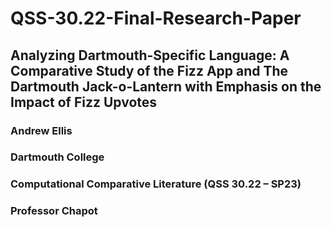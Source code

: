 # QSS-30.22-Final-Research-Paper
## Analyzing Dartmouth-Specific Language: A Comparative Study of the Fizz App and The Dartmouth Jack-o-Lantern with Emphasis on the Impact of Fizz Upvotes
### Andrew Ellis
### Dartmouth College
### Computational Comparative Literature (QSS 30.22 – SP23)
### Professor Chapot
